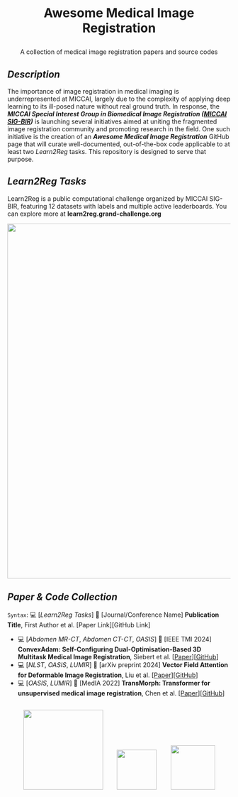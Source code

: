 # <p align=center>Awesome Medical Image Registration</p>
<p align=center>A collection of medical image registration papers and source codes</p>

## *Description*
The importance of image registration in medical imaging is underrepresented at MICCAI, largely due to the complexity of applying deep learning to its ill-posed nature without real ground truth. In response, the ***MICCAI Special Interest Group in Biomedical Image Registration ([MICCAI SIG-BIR](https://miccai.org/index.php/special-interest-groups/bir/))*** is launching several initiatives aimed at uniting the fragmented image registration community and promoting research in the field. One such initiative is the creation of an ***Awesome Medical Image Registration*** GitHub page that will curate well-documented, out-of-the-box code applicable to at least two *Learn2Reg* tasks. This repository is designed to serve that purpose.

## *Learn2Reg Tasks*
Learn2Reg is a public computational challenge organized by MICCAI SIG-BIR, featuring 12 datasets with labels and multiple active leaderboards. You can explore more at **learn2reg.grand-challenge.org**
<p align=center><img src="https://github.com/sigbir/awesome/blob/main/figs/L2R_tasks.jpg" width="800"/></p>

## *Paper & Code Collection*
`Syntax`: :computer:  [*Learn2Reg Tasks*] :newspaper: [Journal/Conference Name] **Publication Title**, First Author et al. [Paper Link][GitHub Link]

*  :computer:  [*Abdomen MR-CT*, *Abdomen CT-CT*, *OASIS*] :newspaper: [IEEE TMI 2024] **ConvexAdam: Self-Configuring Dual-Optimisation-Based 3D Multitask Medical Image Registration**, Siebert et al. [[Paper](https://ieeexplore.ieee.org/document/10681158)][[GitHub](https://github.com/multimodallearning/convexAdam)]
*  :computer: [*NLST*, *OASIS*, *LUMIR*] :newspaper: [arXiv preprint 2024] **Vector Field Attention for Deformable Image Registration**, Liu et al. [[Paper](https://arxiv.org/abs/2407.10209)][[GitHub](https://github.com/yihao6/vfa/)]
*  :computer: [*OASIS*, *LUMIR*] :newspaper: [MedIA 2022] **TransMorph: Transformer for unsupervised medical image registration**, Chen et al. [[Paper](https://www.sciencedirect.com/science/article/pii/S1361841522002432)][[GitHub](https://github.com/junyuchen245/TransMorph_Transformer_for_Medical_Image_Registration)]

##
<p align="center"> <a href="https://miccai.org/index.php/special-interest-groups/bir/" target="_blank"><img src="https://github.com/sigbir/awesome-medical-image-registration/blob/main/figs/sigbir_logo.jpg" width="180"/></a>&nbsp;&nbsp;&nbsp;&nbsp;&nbsp;&nbsp;&nbsp;&nbsp;<a href="https://www.google.com/search?q=Learn2Reg+Grand+Challenge&sca_esv=7742ccf3e574a415&sca_upv=1&ei=uUbyZrW8IbCXwbkP4p3KmQI&ved=0ahUKEwj1_LK95dqIAxWwSzABHeKOMiMQ4dUDCA8&uact=5&oq=Learn2Reg+Grand+Challenge&gs_lp=Egxnd3Mtd2l6LXNlcnAiGUxlYXJuMlJlZyBHcmFuZCBDaGFsbGVuZ2UyBRAhGKABMgUQIRigATIFECEYoAEyBRAhGKABMgUQIRirAjIFECEYqwJIjRxQ3wRYvRpwAXgBkAEAmAFvoAGnDKoBBDEyLjS4AQPIAQD4AQGYAhGgAtkMwgIKEAAYsAMY1gQYR8ICCxAAGIAEGJECGIoFwgIFEAAYgATCAgQQABgewgIIEAAYgAQYogTCAggQABiiBBiJBZgDAIgGAZAGCJIHBDcuMTCgB5FD&sclient=gws-wiz-serp" target="_blank"><img src="https://github.com/sigbir/awesome-medical-image-registration/blob/main/figs/l2r_logo_21.png" width="90"/></a>&nbsp;&nbsp;&nbsp;&nbsp;&nbsp;&nbsp;&nbsp;&nbsp;<a href="https://miccai.org/" target="_blank"><img src="https://github.com/sigbir/awesome-medical-image-registration/blob/main/figs/miccai_logo2.jpg" width="100"/></a></p>
